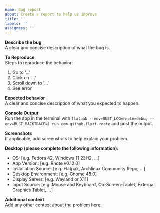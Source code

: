 ```yaml
---
name: Bug report
about: Create a report to help us improve
title: ''
labels: ''
assignees: ''
---
```


**Describe the bug**  
A clear and concise description of what the bug is.

**To Reproduce**  
Steps to reproduce the behavior:
1. Go to '...'
2. Click on '...'
3. Scroll down to '...'
4. See error

**Expected behavior**  
A clear and concise description of what you expected to happen.

**Console Output**  
Run the app in the terminal with `flatpak --env=RUST_LOG=rnote=debug --env=RUST_BACKTRACE=1 run com.github.flxzt.rnote`
and post the output.

**Screenshots**  
If applicable, add screenshots to help explain your problem.

**Desktop (please complete the following information):**  
 - OS: [e.g. Fedora 42, Windows 11 23H2, ...]
 - App Version: [e.g. Rnote v0.12.0]
 - Installation Source: [e.g. Flatpak, Archlinux Community Repo, ...]
 - Desktop Environment: [e.g. Gnome 48.0]
 - Display Server: [e.g. Wayland or X11]
 - Input Source: [e.g. Mouse and Keyboard, On-Screen-Tablet, External Graphics Tablet, ...]

**Additional context**  
Add any other context about the problem here.
